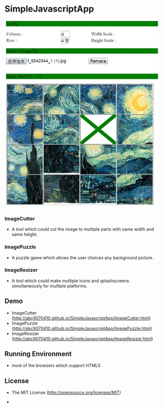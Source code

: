 # SimpleJavascriptApp

![res](screenshot/screen01_ImagePuzzle.jpg)

### ImageCutter 
- A tool which could cut the image to multiple parts with same width and same height.

### ImagePuzzle
- A puzzle game which allows the user choices any background picture.

### ImageResizer
- A tool which could make multiple icons and splashscreens simultaneously for multiple platforms.

## Demo

- ImageCutter (http://abc9070410.github.io/SimpleJavascriptApp/ImageCutter.html)
- ImagePuzzle (http://abc9070410.github.io/SimpleJavascriptApp/ImagePuzzle.html)
- ImageResizer (http://abc9070410.github.io/SimpleJavascriptApp/ImageResizer.html)


## Running Environment

- most of the browsers which support HTML5 

## License

- The MIT License (http://opensource.org/licenses/MIT)

  
-   
  

